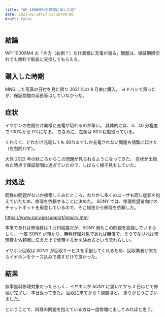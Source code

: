 ```yaml
---
title: "WF-1000XM4を修理に出した話"
date: 2023-01-14T17:56:18+09:00
draft: false
---
```


## 結論

WF-1000XM4 の「片方（右側？）だけ異様に充電が減る」問題は、保証期限切れでも無料で新品に交換してもらえる。

## 購入した時期

MNG した写真の日付を見た限り 2021 年の 8 月末に購入。
ヨドバシで買ったが、保証期間の延長等はしていなかった。

## 症状

イヤホンの右側だけ異様に充電が切れるのが早い。
具体的には、3、40 分程度で 100%から 0%になる。
ちなみに、左側は 80%程度残っている。

くわえて、どれだけ充電しても 90%までしか充電されない問題も頻繁に起きた（左右問わず）。

大体 2022 年の秋ごろからこの問題が見られるようになってきた。
症状が出始めた時点で保証期間は過ぎていたので、しばらく様子見をしていた。

## 対処法

同様の問題がないか検索してみたところ、わりかし多くのユーザも同じ症状を抱えていたため、修理を依頼することに決めた。
SONY では、修理希望者向けのチャットボットを用意しているので、そこ経由から修理を依頼した。

https://www.sony.jp/support/inquiry.html

本来であれば修理費は 1 万円程度だが、SONY 側もこの問題を認識しているらしく、
一度 SONY が預かり、無料修理対象であれば無償で、そうでなければ修理費を依頼者に伝えた上で修理するかを決めるという流れらしい。

イヤホン回収は SONY が回収サービスを手配してくれるため、回収業者が来たらイヤホンをケース込みで渡すだけで良かった。

## 結果

無事無料修理対象だったらしく、イヤホンが SONY に届いてから 2 日ほどで修理が完了し、本日返ってきた。
回収に来てから 1 週間ほど。
ありがとうございました。

ということで、同様の問題を抱えている方は一度修理に出してみればと思う。
